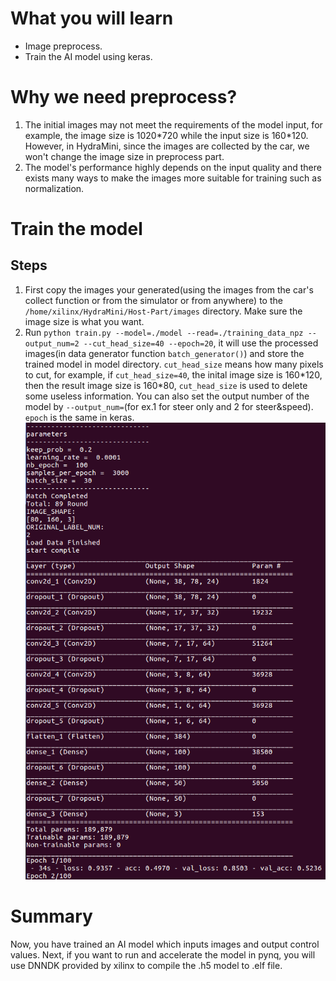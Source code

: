 <!--
 * @Author: Sauron Wu
 * @GitHub: wutianze
 * @Email: 1369130123qq@gmail.com
 * @Date: 2019-10-15 15:51:43
 * @LastEditors: Please set LastEditors
 * @LastEditTime: 2020-02-28 11:05:18
 * @Description: 
 -->
# What you will learn
- Image preprocess.
- Train the AI model using keras.

# Why we need preprocess?
1. The initial images may not meet the requirements of the model input, for example, the image size is 1020\*720 while the input size is 160\*120. However, in HydraMini, since the images are collected by the car, we won't change the image size in preprocess part.
2. The model's performance highly depends on the input quality and there exists many ways to make the images more suitable for training such as normalization.

# Train the model
## Steps
1. First copy the images your generated(using the images from the car's collect function or from the simulator or from anywhere) to the `/home/xilinx/HydraMini/Host-Part/images` directory. Make sure the image size is what you want.
2. Run `python train.py --model=./model --read=./training_data_npz --output_num=2 --cut_head_size=40 --epoch=20`, it will use the processed images(in data generator function `batch_generator()`) and store the trained model in model directory. `cut_head_size` means how many pixels to cut, for example, if `cut_head_size=40`, the inital image size is 160\*120, then the result image size is 160\*80, `cut_head_size` is used to delete some useless information. You can also set the output number of the model by `--output_num=`(for ex.1 for steer only and 2 for steer&speed). `epoch` is the same in keras.
![train](./train.png)

# Summary
Now, you have trained an AI model which inputs images and output control values. Next, if you want to run and accelerate the model in pynq, you will use DNNDK provided by xilinx to compile the .h5 model to .elf file.
